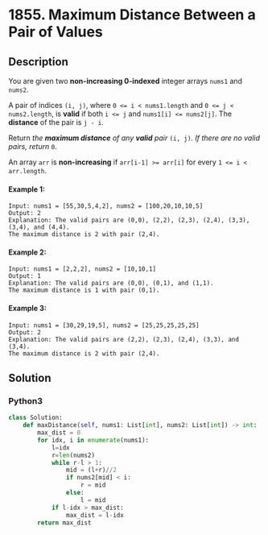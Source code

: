 # 1855. Maximum Distance Between a Pair of Values

## Description
You are given two **non-increasing 0-indexed** integer arrays `nums1`​​​​​​ and `nums2`​​​​​​.

A pair of indices `(i, j)`, where `0 <= i < nums1.length` and `0 <= j < nums2.length`, is **valid** if both `i <= j` and `nums1[i] <= nums2[j]`. The **distance** of the pair is `j - i`​​​​.

Return *the **maximum distance** of any **valid** pair* `(i, j)`*. If there are no valid pairs, return* `0`.

An array `arr` is **non-increasing** if `arr[i-1] >= arr[i]` for every `1 <= i < arr.length`.

#### Example 1:
```
Input: nums1 = [55,30,5,4,2], nums2 = [100,20,10,10,5]
Output: 2
Explanation: The valid pairs are (0,0), (2,2), (2,3), (2,4), (3,3), (3,4), and (4,4).
The maximum distance is 2 with pair (2,4).
```

#### Example 2:
```
Input: nums1 = [2,2,2], nums2 = [10,10,1]
Output: 1
Explanation: The valid pairs are (0,0), (0,1), and (1,1).
The maximum distance is 1 with pair (0,1).
```

#### Example 3:
```
Input: nums1 = [30,29,19,5], nums2 = [25,25,25,25,25]
Output: 2
Explanation: The valid pairs are (2,2), (2,3), (2,4), (3,3), and (3,4).
The maximum distance is 2 with pair (2,4).
```


## Solution

### Python3
```python
class Solution:
    def maxDistance(self, nums1: List[int], nums2: List[int]) -> int:
        max_dist = 0
        for idx, i in enumerate(nums1):
            l=idx
            r=len(nums2)
            while r-l > 1:
                mid = (l+r)//2
                if nums2[mid] < i:
                    r = mid
                else:
                    l = mid
            if l-idx > max_dist:
                max_dist = l-idx
        return max_dist
```
